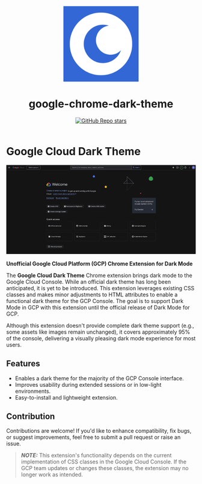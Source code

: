 <div align="center">
    <img alt="logo" data-is-relative="true" src="./assets/img/icon500.png" width="200" height="200"/>
    <h1>google-chrome-dark-theme</h1>
    <a href="https://github.com/ramonvermeulen/google-cloud-dark-theme"><img alt="GitHub Repo stars" src="https://img.shields.io/github/stars/ramonvermeulen/google-cloud-dark-theme"></a>
</div>

<br>

# Google Cloud Dark Theme

![Example](./assets/img/example.png)

**Unofficial Google Cloud Platform (GCP) Chrome Extension for Dark Mode**

The **Google Cloud Dark Theme** Chrome extension brings dark mode to the
Google Cloud Console. While an official dark theme has long been anticipated,
it is yet to be introduced. This extension leverages existing CSS classes and
makes minor adjustments to HTML attributes to enable a functional dark theme
for the GCP Console. The goal is to support Dark Mode in GCP with this extension
until the official release of Dark Mode for GCP.

Although this extension doesn't provide complete dark theme support (e.g.,
some assets like images remain unchanged), it covers approximately 95% of
the console, delivering a visually pleasing dark mode experience for most users.

## Features

- Enables a dark theme for the majority of the GCP Console interface.
- Improves usability during extended sessions or in low-light environments.
- Easy-to-install and lightweight extension.

## Contribution

Contributions are welcome! If you'd like to enhance compatibility, fix bugs,
or suggest improvements, feel free to submit a pull request or raise an issue.

> **_NOTE:_** This extension's functionality depends on the current
> implementation of CSS classes in the Google Cloud Console. If the GCP team
> updates or changes these classes, the extension may no longer work as intended.
